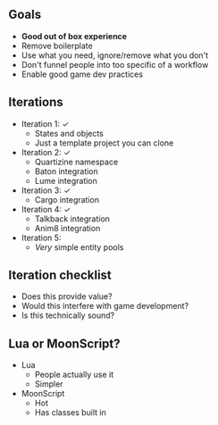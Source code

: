 ## Goals
- **Good out of box experience**
- Remove boilerplate
- Use what you need, ignore/remove what you don't
- Don't funnel people into too specific of a workflow
- Enable good game dev practices

## Iterations
- Iteration 1: ✓
	- States and objects
	- Just a template project you can clone
- Iteration 2: ✓
	- Quartizine namespace
	- Baton integration
	- Lume integration
- Iteration 3: ✓
	- Cargo integration
- Iteration 4: ✓
	- Talkback integration
	- Anim8 integration
- Iteration 5:
	- *Very* simple entity pools

## Iteration checklist
- Does this provide value?
- Would this interfere with game development?
- Is this technically sound?

## Lua or MoonScript?
- Lua
	- People actually use it
	- Simpler
- MoonScript
	- Hot
	- Has classes built in